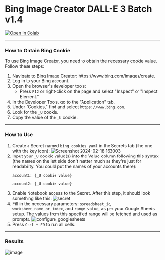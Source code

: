 # **Bing Image Creator DALL-E 3 Batch v1.4**
<a target="_blank" href="https://colab.research.google.com/github/meap158/bing_image_creator_dalle3_batch/blob/main/bing_image_creator_dalle3_batch.ipynb">
  <img src="https://colab.research.google.com/assets/colab-badge.svg" alt="Open In Colab"/>
</a>

---

### **How to Obtain Bing Cookie**
To use Bing Image Creator, you need to obtain the necessary cookie value. Follow these steps:

1. Navigate to Bing Image Creator: https://www.bing.com/images/create.
2. Log in to your Bing account.
3. Open the browser's developer tools:
   - Press `F12` or right-click on the page and select "Inspect" or "Inspect Element."
4. In the Developer Tools, go to the "Application" tab.
5. Under "Cookies," find and select `https://www.bing.com`.
6. Look for the `_U` cookie.
7. Copy the value of the `_U` cookie.
---

### **How to Use**

1. Create a Secret named `bing_cookies_yaml` in the Secrets tab (the one with the key icon):
![Screenshot 2024-02-18 163003](https://github.com/meap158/bing_image_creator_dalle3_batch/assets/14327094/d0eeac10-d2ff-4e3b-a8ae-7ac23397facf)
3. Input your `_U` cookie value(s) into the Value column following this syntax (the names on the left side don't matter much as they're just for readability. You could put the names of your accounts there):
    ```
    account1: {_U cookie value}

    account2: {_U cookie value}
    ```
4. Enable Notebook access to the Secret.
After this step, it should look something like this:
![secret](https://github.com/meap158/bing_image_creator_dalle3_batch/assets/14327094/062a9e57-ca73-4fed-ac1c-cd682819e422)
5. Fill in the necessary parameters: `spreadsheet_id`, `worksheet_name_or_index`, and `range_value`, as per your Google Sheets setup. The values from this specified range will be fetched and used as prompts.
![configure_googlesheets](https://github.com/meap158/bing_image_creator_dalle3_batch/assets/14327094/15229257-8881-4339-ba8e-aa8508f36bfd)
6. Press `Ctrl + F9` to run all cells.

---
### **Results**
![image](https://github.com/meap158/bing_image_creator_dalle3_batch/assets/14327094/3a8169c8-1eb6-48fe-9403-dfa08670c7d4)